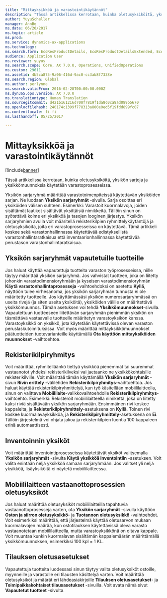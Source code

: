 ```yaml
---
title: "Mittayksikköä ja varastointikäytännöt"
description: "Tässä artikkelissa kerrotaan, kuinka oletusyksiköitä, yksikön sarjoja ja yksikkömuunnoksia käytetään varastoprosesseissa."
author: YuyuScheller
manager: AnnBe
ms.date: 06/20/2017
ms.topic: article
ms.prod: 
ms.service: dynamics-ax-applications
ms.technology: 
ms.search.form: EcoResProductDetails, EcoResProductDetailsExtended, EcoResStorageDimensionGroup, InventItemOrderSetup, UnitOfMeasureConversion, WHSRFMenuItem, WHSUOMSeqGroupTable
audience: Application User
ms.reviewer: yuyus
ms.search.scope: Core, AX 7.0.0, Operations, UnifiedOperations
ms.custom: 29611
ms.assetid: 4b5ca875-9a06-416d-9ac0-cc3ab8f7338e
ms.search.region: Global
ms.author: perlynne
ms.search.validFrom: 2016-02-28T00:00:00.000Z
ms.dyn365.ops.version: AX 7.0.0
ms.translationtype: Human Translation
ms.sourcegitcommit: d421b161216d700f7819f1da8c0ca8ad089b5670
ms.openlocfilehash: 240174c1399f778313a800e0ed5f19fdd899fc07
ms.contentlocale: fi-fi
ms.lasthandoff: 05/25/2017

---
```


# <a name="unit-of-measure-and-stocking-policies"></a>Mittayksikköä ja varastointikäytännöt

[!include[banner](../includes/banner.md)]


Tässä artikkelissa kerrotaan, kuinka oletusyksiköitä, yksikön sarjoja ja yksikkömuunnoksia käytetään varastoprosesseissa.

Yksikön sarjaryhmä määrittää varastotoimenpiteissä käytettävän yksiköiden sarjan. Ne luodaan **Yksikön sarjaryhmät** -sivulla. Sarja osoittaa eri yksiköiden välisen suhteen. Esimerkki: Varastoit kuormalavoja, joiden sisältämät laatikot sisältävät yksittäisiä nimikkeitä. Tällöin sinun on syötettävä kolme eri yksikköä ja tasojen looginen järjestys. Yksikön sarjaryhmien avulla voit määritellä rekisterikilpien ryhmittelykäytäntöjä ja oletusyksiköitä, joita eri varastoprosesseissa on käytettävä. Tämä artikkeli koskee sekä varastonhallinnassa käytettävää edistyksellistä varastonhallintaratkaisua että inventaarionhallinnassa käytettävää perustason varastonhallintaratkaisua.

## <a name="unit-sequence-groups-for-released-products"></a>Yksikön sarjaryhmät vapautetuille tuotteille
Jos haluat käyttää vapautettuja tuotteita varaston työprosesseissa, niille täytyy määrittää yksikön sarjaryhmä. Jos vahvistat tuotteen, joka on liitetty johonkin varastodimensioryhmään ja kyseisen varastodimensioryhmän **Käytä varastonhallintaprosesseja** -vaihtoehdoksi on asetettu **Kyllä**, näyttöön tulee virhesanoma, jos yksikön sarjaryhmän tunnusta ei ole määritetty tuotteelle. Jos käyttämässäsi yksikön numerosarjaryhmässä on useita rivejä (ja siten useita yksiköitä), yksiköiden välille on määritettävä yksikkömuunnos. Tämän asetuksen voi tehdä **Yksikkömuunnokset**-sivulla. Vapautettuun tuotteeseen liitettävän sarjaryhmän pienimmän yksikön on täsmättävä vastaavalle tuotteelle määritetyn varastoyksikön kanssa. Varastoyksikkö on yksikkö, jota käytetään käytettävissä olevan varaston peruslaskutoimituksissa. Voit myös määrittää mittayksikkömuunnokset päätuotteiden tuotevarianteille käyttämällä **Ota käyttöön mittayksiköiden muunnokset** -vaihtoehtoa.

## <a name="license-plate-grouping"></a>Rekisterikilpiryhmitys
Voit määrittää, ryhmitelläänkö tiettyä yksikköä pienemmät tai suuremmat vastaanotot yhdeksi rekisterikilveksi vai jaetaanko ne yksikkökohtaisille rekisterikilville. Voit määrittää tämän käyttämällä **Yksikön sarjaryhmät** -sivun **Rivin erittely** -välilehden **Rekisterikilpiryhmitys**-vaihtoehtoa. Jos haluat käyttää rekisterikilpiryhmittelyä, kun työ käsitellään mobiililaitteella, sinun on valittava **Mobiililaite**-valikkovaihtoehdolle **Rekisterikilpiryhmitys**-vaihtoehto. Esimerkki: Rekisteröit mobiililaitteella nimikettä, joka on liitetty kaksi riviä sisältävään yksikön sarjaryhmään. Ensimmäinen rivi koskee kappaleita, ja **Rekisterikilpiryhmittely**-asetuksena on **Kyllä**. Toinen rivi koskee kuormalavayksikköä, ja **Rekisterikilpiryhmittely**-asetuksena on **Ei**. Tällöin järjestelmä voi ohjata jakoa ja rekisterikilpien luontia 100 kappaleen erinä automaattisesti.

## <a name="units-for-cycle-counting"></a>Inventoinnin yksiköt
Voit määrittää inventointiprosesseissa käytettävät yksiköt valitsemalla **Yksikön sarjaryhmät** -sivulta **Käytä yksikköä inventointiin** -asetuksen. Voit valita enintään neljä yksikköä samaan sarjaryhmään. Jos valitset yli neljä yksikköä, lisäyksiköitä ei näytetä mobiililaitteessa.

## <a name="default-units-for-mobile-device-receiving-processes"></a>Mobiililaitteen vastaanottoprosessien oletusyksiköt
Jos haluat määrittää oletusyksiköt mobiililaitteilla tapahtuvia vastaanottoprosesseja varten, ota **Yksikön sarjaryhmät** -sivulla käyttöön **Oston ja siirron oletusyksikkö**- ja **Tuotannon oletusyksikkö** -vaihtoehdot. Voit esimerkiksi määrittää, että järjestelmä käyttää oletusarvon mukaan kuormalavojen määrää, kun ostotilauksen käytettävissä oleva varasto vastaanotetaan mobiililaitteella, mutta varastoyksikkönä on oltava kappale. Voit muuntaa kunkin kuormalavan sisältämän kappalemäärän määrittämällä yksikkömuunnoksen, esimerkiksi 100 kpl = 1 KL.

## <a name="default-order-settings"></a>Tilauksen oletusasetukset
Vapautettuja tuotteita luodessasi sinun täytyy valita oletusyksiköt ostoille, myynneille ja varastolle eri tilausten käsittelyä varten. Voit määrittää oletusyksiköt ja määrät eri lähdeasiakirjoille **Tilauksen oletusasetukset**- ja **Toimipaikkakohtaiset tilausasetukset** -sivuilla. Voit avata nämä sivut **Vapautetut tuotteet** -sivulta.





